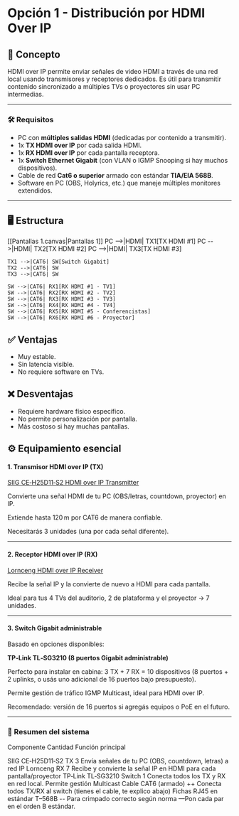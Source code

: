 # Opción 1 - Distribución por HDMI Over IP

## 🧩 Concepto

HDMI over IP permite enviar señales de video HDMI a través de una red local usando transmisores y receptores dedicados. Es útil para transmitir contenido sincronizado a múltiples TVs o proyectores sin usar PC intermedias.

---

### 🛠 Requisitos

- PC con **múltiples salidas HDMI** (dedicadas por contenido a transmitir).
- 1x **TX HDMI over IP** por cada salida HDMI. 
- 1x **RX HDMI over IP** por cada pantalla receptora.
- 1x **Switch Ethernet Gigabit** (con VLAN o IGMP Snooping si hay muchos dispositivos).
- Cable de red **Cat6 o superior** armado con estándar **TIA/EIA 568B**.
- Software en PC (OBS, Holyrics, etc.) que maneje múltiples monitores extendidos.

---

## 🖥️ Estructura

[[Pantallas 1.canvas|Pantallas 1]]
    PC -->|HDMI| TX1[TX HDMI #1]
    PC -->|HDMI| TX2[TX HDMI #2]
    PC -->|HDMI| TX3[TX HDMI #3]
    
    TX1 -->|CAT6| SW[Switch Gigabit]
    TX2 -->|CAT6| SW
    TX3 -->|CAT6| SW

    SW -->|CAT6| RX1[RX HDMI #1 - TV1]
    SW -->|CAT6| RX2[RX HDMI #2 - TV2]
    SW -->|CAT6| RX3[RX HDMI #3 - TV3]
    SW -->|CAT6| RX4[RX HDMI #4 - TV4]
    SW -->|CAT6| RX5[RX HDMI #5 - Conferencistas]
    SW -->|CAT6| RX6[RX HDMI #6 - Proyector]

## ✅ Ventajas

- Muy estable.
- Sin latencia visible.
- No requiere software en TVs.

## ❌ Desventajas

- Requiere hardware físico específico.
- No permite personalización por pantalla.
- Más costoso si hay muchas pantallas.


## ⚙️ Equipamiento esencial

#### 1. Transmisor HDMI over IP (TX)

[SIIG CE‑H25D11‑S2 HDMI over IP Transmitter]()

Convierte una señal HDMI de tu PC (OBS/letras, countdown, proyector) en IP.

Extiende hasta 120 m por CAT6 de manera confiable.

Necesitarás 3 unidades (una por cada señal diferente).



---

#### 2. Receptor HDMI over IP (RX)

[Lornceng HDMI over IP Receiver]()

Recibe la señal IP y la convierte de nuevo a HDMI para cada pantalla.

Ideal para tus 4 TVs del auditorio, 2 de plataforma y el proyector → 7 unidades.



---

#### 3. Switch Gigabit administrable

Basado en opciones disponibles:

**TP‑Link TL‑SG3210 (8 puertos Gigabit administrable)**  

Perfecto para instalar en cabina: 3 TX + 7 RX = 10 dispositivos (8 puertos + 2 uplinks, o usás uno adicional de 16 puertos bajo presupuesto).

Permite gestión de tráfico IGMP Multicast, ideal para HDMI over IP.



Recomendado: versión de 16 puertos si agregás equipos o PoE en el futuro.


---

### 📑 Resumen del sistema

Componente	Cantidad	Función principal

SIIG CE‑H25D11‑S2 TX	3	Envía señales de tu PC (OBS, countdown, letras) a red IP
Lornceng RX	7	Recibe y convierte la señal IP en HDMI para cada pantalla/proyector
TP‑Link TL‑SG3210 Switch	1	Conecta todos los TX y RX en red local. Permite gestión Multicast
Cable CAT6 (armado)	++	Conecta todos TX/RX al switch (tienes el cable, te explico abajo)
Fichas RJ45 en estándar T–568B	--	Para crimpado correcto según norma —Pon cada par en el orden B estándar.